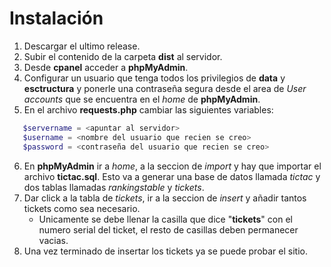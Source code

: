 # Instalación

   1. Descargar el ultimo release.
   2. Subir el contenido de la carpeta **dist** al servidor.
   3. Desde **cpanel** acceder a **phpMyAdmin**.
   4. Configurar un usuario que tenga todos los privilegios de **data** y **esctructura** y ponerle una contraseña segura desde el area de *User accounts* que se encuentra en el *home* de **phpMyAdmin**.
   5. En el archivo **requests.php** cambiar las siguientes variables:
```php
   $servername = <apuntar al servidor>
   $username = <nombre del usuario que recien se creo>
   $password = <contraseña del usuario que recien se creo>
```
   6. En **phpMyAdmin** ir a *home*, a la seccion de *import* y hay que importar el archivo **tictac.sql**. Esto va a generar una base de datos llamada *tictac* y dos tablas llamadas *rankingstable* y *tickets*.
   7. Dar click a la tabla de *tickets*, ir a la seccion de *insert* y añadir tantos tickets como sea necesario.
       - Unicamente se debe llenar la casilla que dice "**tickets**" con el numero serial del ticket, el resto de casillas deben permanecer vacias.
   8. Una vez terminado de insertar los tickets ya se puede probar el sitio.
